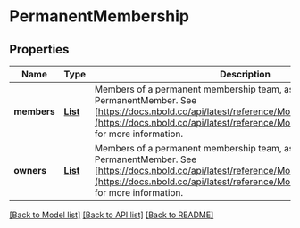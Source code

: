 # PermanentMembership
## Properties

| Name | Type | Description | Notes |
|------------ | ------------- | ------------- | -------------|
| **members** | [**List**](PermanentMember.md) | Members of a permanent membership team, as an array of PermanentMember. See [https://docs.nbold.co/api/latest/reference/Models/PermanentMember](https://docs.nbold.co/api/latest/reference/Models/PermanentMember) for more information. | [optional] [default to null] |
| **owners** | [**List**](PermanentMember.md) | Members of a permanent membership team, as an array of PermanentMember. See [https://docs.nbold.co/api/latest/reference/Models/PermanentMember](https://docs.nbold.co/api/latest/reference/Models/PermanentMember) for more information. | [optional] [default to null] |

[[Back to Model list]](../README.md#documentation-for-models) [[Back to API list]](../README.md#documentation-for-api-endpoints) [[Back to README]](../README.md)


